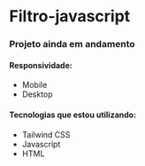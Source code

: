 # Filtro-javascript

### Projeto ainda em andamento

#### Responsividade:

+ Mobile
+ Desktop

#### Tecnologias que estou utilizando:

+ Tailwind CSS
+ Javascript
+ HTML
